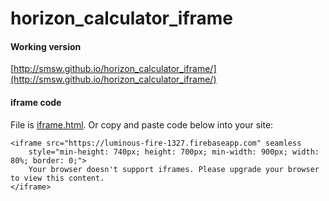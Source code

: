 # horizon_calculator_iframe

#### Working version
[http://smsw.github.io/horizon_calculator_iframe/](http://smsw.github.io/horizon_calculator_iframe/)

#### iframe code
File is [iframe.html](https://github.com/smsw/horizon_calculator_iframe/blob/master/iframe.html). Or copy and paste code below into your site:
~~~
<iframe src="https://luminous-fire-1327.firebaseapp.com" seamless 
	style="min-height: 740px; height: 700px; min-width: 900px; width: 80%; border: 0;">
	Your browser doesn't support iframes. Please upgrade your browser to view this content.
</iframe>
~~~
